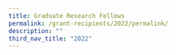 ```yaml
---
title: Graduate Research Fellows
permalink: /grant-recipients/2022/permalink/
description: ""
third_nav_title: "2022"
---
```

